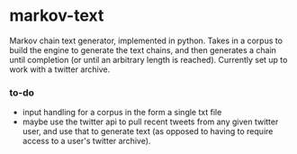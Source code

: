 # markov-text

Markov chain text generator, implemented in python. Takes in a corpus to build the engine to generate the text chains, and then generates a chain until completion (or until an arbitrary length is reached).
Currently set up to work with a twitter archive.

### to-do
 - input handling for a corpus in the form a single txt file
 - maybe use the twitter api to pull recent tweets from any given twitter user, and use that to generate text (as opposed to having to require access to a user's twitter archive).

